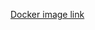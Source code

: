 [Docker image link](https://hub.docker.com/repository/docker/abdelrahman495/simple-flask-app/general)

